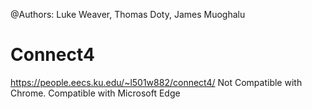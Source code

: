 @Authors: Luke Weaver, Thomas Doty, James Muoghalu

# Connect4
https://people.eecs.ku.edu/~l501w882/connect4/
Not Compatible with Chrome. 
Compatible with Microsoft Edge
